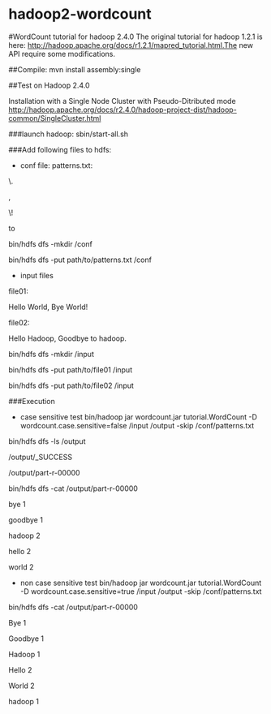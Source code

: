 hadoop2-wordcount
=================

#WordCount tutorial for hadoop 2.4.0
The original tutorial for hadoop 1.2.1 is here: http://hadoop.apache.org/docs/r1.2.1/mapred_tutorial.html.The new API require some modifications.

##Compile:
mvn install assembly:single

##Test on Hadoop 2.4.0 

Installation with a Single Node Cluster with Pseudo-Ditributed mode
http://hadoop.apache.org/docs/r2.4.0/hadoop-project-dist/hadoop-common/SingleCluster.html

###launch hadoop:
sbin/start-all.sh

###Add following files to hdfs:

* conf file: patterns.txt:

\\.

\,

\\!

to



bin/hdfs dfs -mkdir /conf

bin/hdfs dfs -put path/to/patterns.txt /conf

* input files

file01:

Hello World, Bye World! 

file02: 

Hello Hadoop, Goodbye to hadoop.


bin/hdfs dfs -mkdir /input

bin/hdfs dfs -put path/to/file01 /input

bin/hdfs dfs -put path/to/file02 /input

###Execution

* case sensitive test
bin/hadoop jar wordcount.jar tutorial.WordCount -D wordcount.case.sensitive=false /input /output -skip /conf/patterns.txt


bin/hdfs dfs -ls /output

/output/_SUCCESS

/output/part-r-00000


bin/hdfs dfs -cat /output/part-r-00000

bye	1

goodbye	1

hadoop	2

hello	2

world	2

* non case sensitive test
bin/hadoop jar wordcount.jar tutorial.WordCount -D wordcount.case.sensitive=true /input /output -skip /conf/patterns.txt

bin/hdfs dfs -cat /output/part-r-00000

Bye	1

Goodbye	1

Hadoop	1

Hello	2

World	2

hadoop	1


